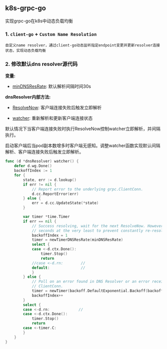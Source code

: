 ## k8s-grpc-go
实现grpc-go在k8s中动态负载均衡
### 1. `client-go` + `Custom Name Resolution`
	自定义name resolver，通过client-go动态监听指定endpoint变更并更新resolver连接状态，实现动态负载均衡

### 2. 修改默认dns resolver源代码
**变量:**

- [minDNSResRate](https://github.com/grpc/grpc-go/blob/11feb0a9afd844fd2ab1f18dca02ad6a344b21bf/internal/resolver/dns/dns_resolver.go#L87): 默认解析间隔时间30s

**dnsResolver内部方法:**

- [ResolveNow](https://github.com/grpc/grpc-go/blob/11feb0a9afd844fd2ab1f18dca02ad6a344b21bf/internal/resolver/dns/dns_resolver.go#L201): 客户端连接失败后触发立即解析

- [watcher](https://github.com/grpc/grpc-go/blob/11feb0a9afd844fd2ab1f18dca02ad6a344b21bf/internal/resolver/dns/dns_resolver.go#L214): 重新解析和更新客户端连接状态

默认情况下当客户端连接失败时执行ResolveNow控制watcher立即解析，并间隔执行。

启动客户端后当pod副本数增多时客户端无感知。调整watcher函数实现默认间隔解析、客户端连接失败后触发立即解析。
```go
func (d *dnsResolver) watcher() {
	defer d.wg.Done()
	backoffIndex := 1
	for {
		state, err := d.lookup()
		if err != nil {
			// Report error to the underlying grpc.ClientConn.
			d.cc.ReportError(err)
		} else {
			err = d.cc.UpdateState(*state)
		}

		var timer *time.Timer
		if err == nil {
			// Success resolving, wait for the next ResolveNow. However, also wait 30
			// seconds at the very least to prevent constantly re-resolving.
			backoffIndex = 1
			timer = newTimerDNSResRate(minDNSResRate)
			select {
			case <-d.ctx.Done():
				timer.Stop()
				return
			//case <-d.rn:        //
			default:              //
			}
		} else {
			// Poll on an error found in DNS Resolver or an error received from
			// ClientConn.
			timer = newTimer(backoff.DefaultExponential.Backoff(backoffIndex))
			backoffIndex++
		}
		select {
		case <-d.rn:             //
		case <-d.ctx.Done():
			timer.Stop()
			return
		case <-timer.C:
		}
	}
}
```

